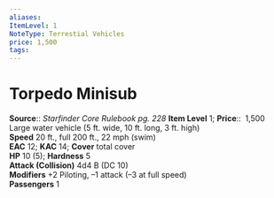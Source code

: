 ```yaml
---
aliases: 
ItemLevel: 1
NoteType: Terrestial Vehicles
price: 1,500
tags: 
---
```


# Torpedo Minisub

**Source**:: _Starfinder Core Rulebook pg. 228_
**Item Level** 1;
**Price**::  1,500  
Large water vehicle (5 ft. wide, 10 ft. long, 3 ft. high)  
**Speed** 20 ft., full 200 ft., 22 mph (swim)  
**EAC** 12; **KAC** 14; **Cover** total cover  
**HP** 10 (5); **Hardness** 5  
**Attack (Collision)** 4d4 B (DC 10)  
**Modifiers** +2 Piloting, –1 attack (–3 at full speed)  
**Passengers** 1
